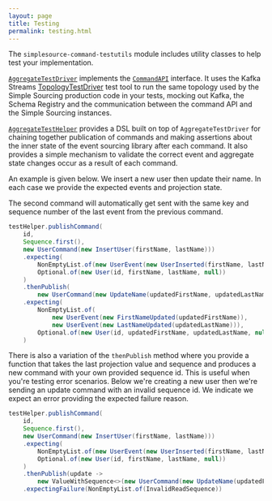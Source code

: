 ```yaml
---
layout: page
title: Testing
permalink: testing.html
---
```


The `simplesource-command-testutils` module includes utility classes to help test your implementation.

[`AggregateTestDriver`](/apidocs/io/simplesource/kafka/testutils/AggregateTestDriver.html) implements the [`CommandAPI`](/apidocs/io/simplesource/api/CommandAPI.html) interface. It uses the Kafka Streams
[TopologyTestDriver](https://cwiki.apache.org/confluence/display/KAFKA/KIP-247%3A+Add+public+test+utils+for+Kafka+Streams)
test tool to run the same topology used by the Simple Sourcing production code in your tests, mocking out Kafka, the Schema Registry and the communication between the command API and the Simple Sourcing instances.

[`AggregateTestHelper`](/apidocs/io/simplesource/kafka/testutils/AggregateTestHelper.html) provides a DSL built on top of `AggregateTestDriver` for chaining together
publication of commands and making assertions about the inner state of the event sourcing library
after each command. 
It also provides a simple mechanism to validate the correct event and aggregate state changes
occur as a result of each command.

An example is given below. We insert a new user then update their name. 
In each case we provide the expected events and projection state.

The second command will automatically get sent with the same key and sequence number of the last event
from the previous command.

```java
testHelper.publishCommand(
    id,
    Sequence.first(),
    new UserCommand(new InsertUser(firstName, lastName)))
    .expecting(
        NonEmptyList.of(new UserEvent(new UserInserted(firstName, lastName))),
        Optional.of(new User(id, firstName, lastName, null))
    )
    .thenPublish(
        new UserCommand(new UpdateName(updatedFirstName, updatedLastName)))
    .expecting(
        NonEmptyList.of(
            new UserEvent(new FirstNameUpdated(updatedFirstName)),
            new UserEvent(new LastNameUpdated(updatedLastName))),
        Optional.of(new User(id, updatedFirstName, updatedLastName, null))
    )
```

There is also a variation of the `thenPublish` method where you provide a function
that takes the last projection value and sequence and produces a new command with your own provided sequence id.
This is useful when you're testing error scenarios. Below we're creating a new user then we're sending an update command
with an invalid sequence id. 
We indicate we expect an error providing the expected failure reason.

```java
testHelper.publishCommand(
    id,
    Sequence.first(),
    new UserCommand(new InsertUser(firstName, lastName)))
    .expecting(
        NonEmptyList.of(new UserEvent(new UserInserted(firstName, lastName))),
        Optional.of(new User(id, firstName, lastName, null))
    )
    .thenPublish(update ->
        new ValueWithSequence<>(new UserCommand(new UpdateName(updatedFirstName, updatedLastName)), Sequence.first()))
    .expectingFailure(NonEmptyList.of(InvalidReadSequence))
```
